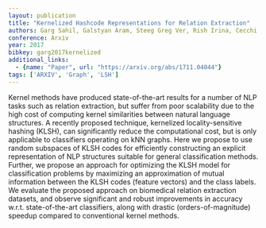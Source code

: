 ```yaml
---
layout: publication
title: "Kernelized Hashcode Representations for Relation Extraction"
authors: Garg Sahil, Galstyan Aram, Steeg Greg Ver, Rish Irina, Cecchi Guillermo, Gao Shuyang
conference: Arxiv
year: 2017
bibkey: garg2017kernelized
additional_links:
  - {name: "Paper", url: "https://arxiv.org/abs/1711.04044"}
tags: ['ARXIV', 'Graph', 'LSH']
---
```

Kernel methods have produced state-of-the-art results for a number of NLP tasks
such as relation extraction, but suffer from poor scalability due to the high
cost of computing kernel similarities between natural language structures. A
recently proposed technique, kernelized locality-sensitive hashing (KLSH), can
significantly reduce the computational cost, but is only applicable to
classifiers operating on kNN graphs. Here we propose to use random subspaces of
KLSH codes for efficiently constructing an explicit representation of NLP
structures suitable for general classification methods. Further, we propose an
approach for optimizing the KLSH model for classification problems by maximizing
an approximation of mutual information between the KLSH codes (feature vectors)
and the class labels. We evaluate the proposed approach on biomedical relation
extraction datasets, and observe significant and robust improvements in accuracy
w.r.t. state-of-the-art classifiers, along with drastic (orders-of-magnitude)
speedup compared to conventional kernel methods.
